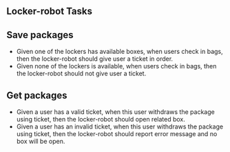 ## Locker-robot Tasks
## Save packages

* Given one of the lockers has available boxes, when users check in bags, then the locker-robot should give user a ticket in order.
* Given none of the lockers is available, when users check in bags, then the locker-robot should not give user a ticket.

## Get packages

* Given a user has a valid ticket, when this user withdraws the package using ticket, then the locker-robot should open related box.
* Given a user has an invalid ticket, when this user withdraws the package using ticket, then the locker-robot should report error message and no box will be open.
